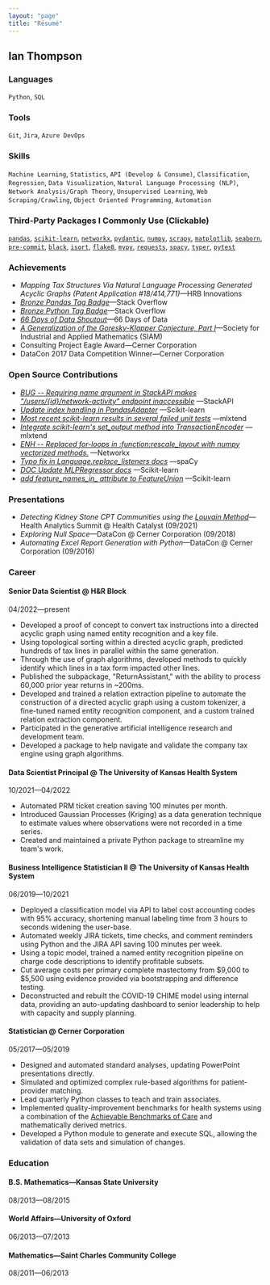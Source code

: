 ```yaml
---
layout: "page"
title: "Résumé"
---
```


## Ian Thompson

### Languages
`Python`, `SQL`

### Tools
`Git`, `Jira`, `Azure DevOps`

### Skills
`Machine Learning`, `Statistics`, `API (Develop & Consume)`,
`Classification`, `Regression`, `Data Visualization`,
`Natural Language Processing (NLP)`, `Network Analysis/Graph Theory`,
`Unsupervised Learning`, `Web Scraping/Crawling`,
`Object Oriented Programming`, `Automation`

### Third-Party Packages I Commonly Use (Clickable)
[`pandas`](https://pandas.pydata.org/),
[`scikit-learn`](https://scikit-learn.org/stable/index.html),
[`networkx`](https://networkx.org/),
[`pydantic`](https://docs.pydantic.dev/latest/),
[`numpy`](https://numpy.org/),
[`scrapy`](https://scrapy.org/),
[`matplotlib`](https://matplotlib.org/),
[`seaborn`](https://seaborn.pydata.org/index.html),
[`pre-commit`](https://pre-commit.com/),
[`black`](https://black.readthedocs.io/en/stable/),
[`isort`](https://pycqa.github.io/isort/),
[`flake8`](https://flake8.pycqa.org/en/latest/),
[`mypy`](https://mypy.readthedocs.io/en/latest/),
[`requests`](https://requests.readthedocs.io/en/latest/),
[`spacy`](https://spacy.io/),
[`typer`](https://typer.tiangolo.com/),
[`pytest`](https://docs.pytest.org/en/latest/)

### Achievements
- _Mapping Tax Structures Via Natural Language Processing Generated Acyclic Graphs (Patent Application #18/414,771)_—HRB
 Innovations
- [_Bronze Pandas Tag Badge_](https://stackoverflow.com/help/badges/1914/pandas?userid=6509519)—Stack
Overflow
- [_Bronze Python Tag Badge_](https://stackoverflow.com/help/badges/267/python?userid=6509519)—Stack
Overflow
- [_66 Days of Data Shoutout_](https://www.linkedin.com/posts/navidmashinchi_66daysofdata-66daysofdata-datascience-activity-6775646328463745024-v2RS/)—66
Days of Data
- [_A Generalization of the Goresky-Klapper Conjecture, Part I_](https://doi.org/10.1137/18M1186381)—Society
for Industrial and Applied Mathematics (SIAM)
- Consulting Project Eagle Award—Cerner Corporation
- DataCon 2017 Data Competition Winner—Cerner Corporation

### Open Source Contributions
- [_BUG -- Requiring name argument in StackAPI makes "/users/{id}/network-activity" endpoint inaccessible_](https://github.com/AWegnerGitHub/stackapi/issues/52)
—StackAPI
- [_Update index handling in PandasAdapter_](https://github.com/scikit-learn/scikit-learn/issues/28731)
—Scikit-learn
- [_Most recent scikit-learn results in several failed unit tests_](https://github.com/rasbt/mlxtend/issues/1090)
—mlxtend
- [_Integrate scikit-learn's set_output method into TransactionEncoder_](https://github.com/rasbt/mlxtend/issues/1085)
—mlxtend
- [_ENH -- Replaced for-loops in :function:rescale_layout with numpy vectorized methods._](https://github.com/networkx/networkx/pull/6879)
—Networkx
- [_Typo fix in Language.replace_listeners docs_](https://github.com/explosion/spaCy/pull/12823)
—spaCy
- [_DOC Update MLPRegressor docs_](https://github.com/scikit-learn/scikit-learn/pull/25556)
—Scikit-learn
- [*add feature_names_in_ attribute to FeatureUnion*](https://github.com/scikit-learn/scikit-learn/issues/24754)
—Scikit-learn

### Presentations
- _Detecting Kidney Stone CPT Communities using the [Louvain Method](https://en.wikipedia.org/wiki/Louvain_method)_—Health
Analytics Summit @ Health Catalyst (09/2021)
- _Exploring Null Space_—DataCon
@ Cerner Corporation (09/2018)
- _Automating Excel Report Generation with Python_—DataCon
@ Cerner Corporation (09/2016)

### Career
#### Senior Data Scientist @ H&R Block
04/2022—present
- Developed a proof of concept to convert tax instructions into a 
  directed acyclic graph using named entity recognition and a key file.
- Using topological sorting within a directed acyclic graph, predicted
  hundreds of tax lines in parallel within the same generation. 
- Through the use of graph algorithms, developed methods to quickly 
  identify which lines in a tax form impacted other lines.
- Published the subpackage, "ReturnAssistant," with the ability to 
  process 60,000 prior year returns in ~200ms.
- Developed and trained a relation extraction pipeline to automate 
  the construction of a directed acyclic graph using a custom 
  tokenizer, a fine-tuned named entity recognition component, and a 
  custom trained relation extraction component.
- Participated in the generative artificial intelligence research and 
  development team.
- Developed a package to help navigate and validate the company tax
  engine using graph algorithms.

#### Data Scientist Principal @ The University of Kansas Health System
10/2021—04/2022
- Automated PRM ticket creation saving 100 minutes per month.
- Introduced Gaussian Processes (Kriging) as a data generation
  technique to estimate values where observations were not recorded in
  a time series.
- Created and maintained a private Python package to streamline my
  team's work.

#### Business Intelligence Statistician II @ The University of Kansas Health System
06/2019—10/2021
- Deployed a classification model via API to label cost accounting
  codes with 95% accuracy, shortening manual labeling time from 3 hours
  to seconds widening the user-base.
- Automated weekly JIRA tickets, time checks, and comment reminders
  using Python and the JIRA API saving 100 minutes per week.
- Using a topic model, trained a named entity recognition pipeline on
  charge code descriptions to identify profitable subsets.
- Cut average costs per primary complete mastectomy from $9,000 to
  $5,500 using evidence provided via bootstrapping and difference
  testing.
- Deconstructed and rebuilt the COVID-19 CHIME model using internal
  data, providing an auto-updating dashboard to senior leadership to
  help with capacity and supply planning.

#### Statistician @ Cerner Corporation
05/2017—05/2019
- Designed and automated standard analyses, updating PowerPoint
  presentations directly.
- Simulated and optimized complex rule-based algorithms for
  patient-provider matching.
- Lead quarterly Python classes to teach and train associates.
- Implemented quality-improvement benchmarks for health systems using a
  combination of the
  [Achievable Benchmarks of Care](https://pubmed.ncbi.nlm.nih.gov/10461579/)
  and mathematically derived metrics.
- Developed a Python module to generate and execute SQL, allowing the
  validation of data sets and simulation of changes.

### Education
#### B.S. Mathematics—Kansas State University
08/2013—08/2015

#### World Affairs—University of Oxford
06/2013—07/2013

#### Mathematics—Saint Charles Community College
08/2011—06/2013